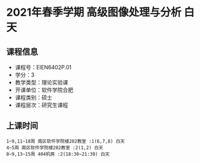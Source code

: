 # 2021年春季学期 高级图像处理与分析 白天






## 课程信息

- 课程号：EIEN6402P.01
- 学分：3
- 教学类型：理论实验课
- 开课单位：软件学院合肥
- 课程类别：硕士
- 课程层次：研究生课程

## 上课时间

```
1~9,11~18周 南区软件学院楼202教室 :1(6,7,8) 白天
4~5周 南区软件学院楼202教室 :2(1,2) 白天
8~9,13~15周 404机房 :2(18:30~21:30) 白天
```

